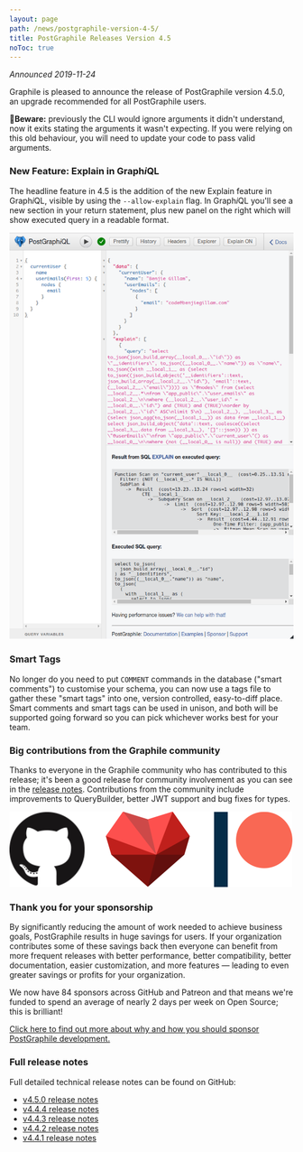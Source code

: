 ```yaml
---
layout: page
path: /news/postgraphile-version-4-5/
title: PostGraphile Releases Version 4.5
noToc: true
---
```


_Announced 2019-11-24_

<p class='intro'>
Graphile is pleased to announce the release of PostGraphile version 4.5.0, an upgrade recommended for all PostGraphile users.
</p>
<strong>🚨Beware:</strong> previously the CLI would ignore arguments it didn't understand, now it exits stating the arguments it wasn't expecting. If you were relying on this old behaviour, you will need to update your code to pass valid arguments.

### New Feature: Explain in Graph*i*QL

The headline feature in 4.5 is the addition of the new Explain feature in Graph*i*QL, visible by using the `--allow-explain` flag. In Graph*i*QL you'll see a new section in your return statement, plus new panel on the right which will show executed query in a readable format.

<div class="tc">
<img alt="Demo of the new GraphiQL Explain feature in PostGraphile" src="/images/graphiqlexplainbutton.png" />
</div>

### Smart Tags

No longer do you need to put `COMMENT` commands in the database ("smart comments") to customise your schema, you can now use a tags file to gather these "smart tags" into one, version controlled, easy-to-diff place. Smart comments and smart tags can be used in unison, and both will be supported going forward so you can pick whichever works best for your team.

### Big contributions from the Graphile community

Thanks to everyone in the Graphile community who has contributed to this release; it's been a good release for community involvement as you can see in the [release notes](https://github.com/graphile/postgraphile/releases/tag/v4.5.0). Contributions from the community include improvements to QueryBuilder, better JWT support and bug fixes for types.

<div class="tc">
<img alt="Thank you" src="/images/thanks.png" />
</div>

### Thank you for your sponsorship

By significantly reducing the amount of work needed to achieve business goals, PostGraphile results in huge savings for users. If your organization contributes some of these savings back then everyone can benefit from more frequent releases with better performance, better compatibility, better documentation, easier customization, and more features — leading to even greater savings or profits for your organization.

We now have 84 sponsors across GitHub and Patreon and that means we're funded to spend an average of nearly 2 days per week on Open Source; this is brilliant!

[Click here to find out more about why and how you should sponsor PostGraphile development.](/sponsor/)

### Full release notes

Full detailed technical release notes can be found on GitHub:

- [v4.5.0 release notes](https://github.com/graphile/postgraphile/releases/tag/v4.5.0)
- [v4.4.4 release notes](https://github.com/graphile/postgraphile/releases/tag/v4.4.4)
- [v4.4.3 release notes](https://github.com/graphile/postgraphile/releases/tag/v4.4.3)
- [v4.4.2 release notes](https://github.com/graphile/postgraphile/releases/tag/v4.4.2)
- [v4.4.1 release notes](https://github.com/graphile/postgraphile/releases/tag/v4.4.1)
